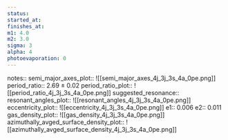 ```yaml
---
status:
started_at:
finishes_at:
m1: 4.0
m2: 3.0
sigma: 3
alpha: 4
photoevaporation: 0
---
```


notes::
semi_major_axes_plot:: ![[semi_major_axes_4j_3j_3s_4a_0pe.png]]
period_ratio:: 2.69 ± 0.02
period_ratio_plot:: ![[period_ratio_4j_3j_3s_4a_0pe.png]]
suggested_resonance:: 
resonant_angles_plot:: ![[resonant_angles_4j_3j_3s_4a_0pe.png]]
eccentricity_plot:: ![[eccentricity_4j_3j_3s_4a_0pe.png]]
e1:: 0.006
e2:: 0.011
gas_density_plot:: ![[gas_density_4j_3j_3s_4a_0pe.png]]
azimuthally_avged_surface_density_plot:: ![[azimuthally_avged_surface_density_4j_3j_3s_4a_0pe.png]]
